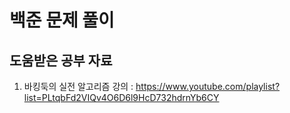 # 백준 문제 풀이

## 도움받은 공부 자료
  1. 바킹둑의 실전 알고리즘 강의 : https://www.youtube.com/playlist?list=PLtqbFd2VIQv4O6D6l9HcD732hdrnYb6CY
